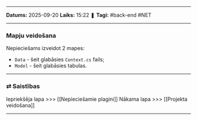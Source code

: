 ___

**Datums:** 2025-09-20
**Laiks:** 15:22
❚ **Tagi:** #back-end #NET 

---
### Mapju veidošana

Nepieciešams izveidot 2 mapes:

- `Data` - šeit glabāsies `Context.cs` fails;
- `Model` - šeit glabāsies tabulas.

---
### ⇄ Saistības

Iepriekšēja lapa >>> [[Nepieciešamie plagini]]
Nākama lapa >>> [[Projekta veidošana]]

---
